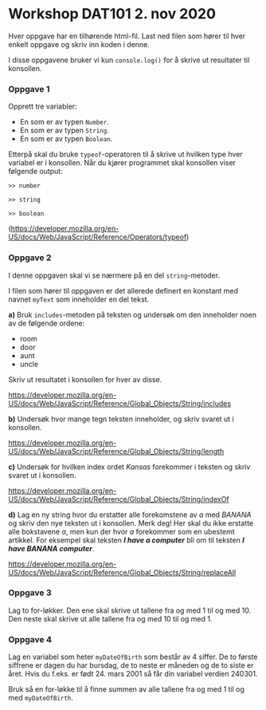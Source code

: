 # Workshop DAT101 2. nov 2020

Hver oppgave har en tilhørende html-fil. Last ned filen som hører til hver enkelt oppgave og skriv inn koden i denne.

I disse oppgavene bruker vi kun `console.log()` for å skrive ut resultater til konsollen.

### Oppgave 1
Opprett tre variabler:
* En som er av typen `Number`.
* En som er av typen `String`.
* En som er av typen `Boolean`.

Etterpå skal du bruke `typeof`-operatoren til å skrive ut hvilken type hver variabel er i konsollen. Når du kjører 
programmet skal konsollen viser følgende output:

`>> number`

`>> string`

`>> boolean`

(https://developer.mozilla.org/en-US/docs/Web/JavaScript/Reference/Operators/typeof)

### Oppgave 2
I denne oppgaven skal vi se nærmere på en del `string`-metoder.

I filen som hører til oppgaven er det allerede definert en konstant med navnet `myText` som inneholder en del tekst.

**a)** 
Bruk `includes`-metoden på teksten og undersøk om den inneholder noen av de følgende ordene:
* room
* door
* aunt
* uncle

Skriv ut resultatet i konsollen for hver av disse.

https://developer.mozilla.org/en-US/docs/Web/JavaScript/Reference/Global_Objects/String/includes

**b)** Undersøk hvor mange tegn teksten inneholder, og skriv svaret ut i konsollen. 

https://developer.mozilla.org/en-US/docs/Web/JavaScript/Reference/Global_Objects/String/length

**c)** Undersøk for hvilken index ordet _Kansas_ forekommer i teksten og skriv svaret ut i konsollen.

https://developer.mozilla.org/en-US/docs/Web/JavaScript/Reference/Global_Objects/String/indexOf

**d)** Lag en ny string hvor du erstatter alle forekomstene av _a_ med _BANANA_ og skriv den nye teksten ut i konsollen.
Merk deg! Her skal du ikke erstatte alle bokstavene _a_, men kun der hvor _a_ forekommer som en ubestemt artikkel. For eksempel
skal teksten _**I have a computer**_ bli om til teksten _**I have BANANA computer**_.

https://developer.mozilla.org/en-US/docs/Web/JavaScript/Reference/Global_Objects/String/replaceAll 

### Oppgave 3
Lag to for-løkker. Den ene skal skrive ut tallene fra og med 1 til og med 10. Den neste skal skrive ut alle tallene fra og med 10 til og med 1.

### Oppgave 4
Lag en variabel som heter `myDateOfBirth` som består av 4 siffer. De to første siffrene er dagen du har bursdag, de to neste er måneden og de to siste er året.
Hvis du f.eks. er født 24. mars 2001 så får din variabel verdien 240301.

Bruk så en for-løkke til å finne summen av alle tallene fra og med 1 til og med `myDateOfBirth`.